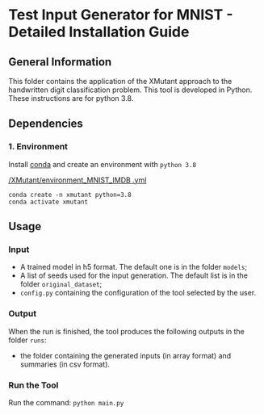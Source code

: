 # Test Input Generator for MNIST - Detailed Installation Guide #

## General Information ##
This folder contains the application of the XMutant approach to the handwritten digit classification problem.
This tool is developed in Python. These instructions are for python 3.8.

## Dependencies ##

### 1. Environment ###
Install [conda](https://docs.conda.io/en/latest/miniconda.html#) and create an environment with `python 3.8`

[/XMutant/environment_MNIST_IMDB .yml](/XMutant/environment_MNIST_IMDB.yml)

```
conda create -n xmutant python=3.8
conda activate xmutant
```


## Usage ##

### Input ###

* A trained model in h5 format. The default one is in the folder `models`;
* A list of seeds used for the input generation. The default list is in the folder `original_dataset`;
* `config.py` containing the configuration of the tool selected by the user.

### Output ###
When the run is finished, the tool produces the following outputs in the folder `runs`:
* the folder containing the generated inputs (in array format) and summaries (in csv format).

### Run the Tool ###
Run the command:
`python main.py`
